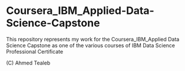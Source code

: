 # Coursera_IBM_Applied-Data-Science-Capstone
This repository represents my work for the Coursera_IBM_Applied Data Science Capstone as one of the various courses of IBM Data Science Professional Certificate

(C) Ahmed Tealeb

